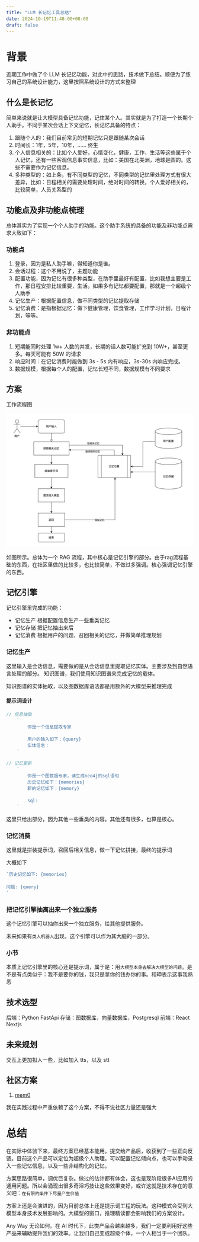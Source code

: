 ```yaml
---
title: "LLM 长记忆工具总结"
date: 2024-10-19T11:48:00+08:00
draft: false
---
```


# 背景
近期工作中做了个 LLM 长记忆功能，对此中的思路，技术做下总结。顺便为了练习自己的系统设计能力，这里按照系统设计的方式来整理

## 什么是长记忆
简单来说就是让大模型具备记忆功能，记住某个人。其实就是为了打造一个长期个人助手。不同于某次会话上下文记忆，长记忆具备的特点：

1. 跟随个人的：我们目前常见的短期记忆只是跟随某次会话
2. 时间长：1年，5年，10年，…… 终生
3. 个人信息相关的：比如个人爱好，心情变化，健康，工作，生活等这些属于个人记忆，还有一些客观信息事实信息，比如：美国在北美洲，地球是圆的。这些不需要作为记忆信息。
4. 多种类型的：如上条，有不同类型的记忆，不同类型的记忆里处理方式有很大差异，比如：日程相关的需要处理时间，绝对时间的转换，个人爱好相关的，比较简单，人员关系型的

## 功能点及非功能点梳理
总体其实为了实现一个个人助手的功能。这个助手系统的具备的功能及非功能点需求大致如下：

### 功能点
1. 登录，因为是私人助手嘛，得知道你是谁。
2. 会话过程：这个不用说了，主题功能
3. 配置功能，因为记忆有很多种类型，在助手里最好有配置，比如我想主要是工作，那日程安排比较重要，生活。如果多有记忆都要配置，那就是一个超级个人助手
4. 记忆生产：根据配置信息，做不同类型的记忆提取存储
4. 记忆消费：是指根据记忆：做下健康管理，饮食管理，工作学习计划，日程计划，等等。

### 非功能点
1. 短期能同时处理 1w+ 人数的并发，长期的话人数可能扩充到 10W+，甚至更多。每天可能有 50W 的请求
2. 响应时间：在记忆消费时能做到 3s - 5s 内有响应，3s-30s 内响应完成。
3. 数据规模，根据每个人的配置，记忆长短不同，数据规模有不同要求


## 方案
工作流程图

![Alt text](image.png)

如图所示。总体为一个 RAG 流程，其中核心是记忆引擎的部分。由于rag流程基础的东西，在社区里做的比较多，也比较简单，不做过多强调。核心强调记忆引擎的东西。


## 记忆引擎
记忆引擎里完成的功能：
* 记忆生产
    根据配置信息生产一些垂类记忆
* 记忆存储
    把记忆抽出来后
* 记忆消费
    根据用户的问题，召回相关的记忆，并做简单推理规划

### 记忆生产
这里输入是会话信息，需要做的是从会话信息里提取记忆实体。主要涉及到自然语言处理的部分。
知识图谱，我们使用知识图谱来完成记忆的载体。

知识图谱的实体抽取，以及图数据库语法都是用额外的大模型来推理完成

#### 提示词设计

```js
// 信息抽取
    `
        你是一个信息提取专家

        用户的输入如下：{query}
        实体信息：
    `
```


```js
// 记忆更新
    `
        你是一个图数据专家，请生成neo4j的sql语句
        历史记忆如下：{memories}
        新的记忆如下：{memory}

        sql:
    `
```

这里只给出部分，因为其他一些垂类的内容。其他还有很多，也算是核心。
### 记忆消费
这里就是拼装提示词，召回后相关信息，做一下记忆拼接，最终的提示词

大概如下

```js
`历史记忆如下: {memories}

问题: {query}
`
```


### 把记忆引擎抽离出来一个独立服务
这个记忆引擎可以抽你出来一个独立服务，给其他提供服务。

未来如果有`类人机器人`出现，这个引擎可以作为其大脑的一部分。

### 小节
本质上记忆引擎里的核心还是提示词，属于是：用`大模型本身去解决大模型的问题`。是不是有点类似于：我不是要你的钱，我只是拿你的钱办你的事。和珅表示这事我熟悉

## 技术选型
后端：Python FastApi
存储：图数据库，向量数据库，Postgresql
前端：React Nextjs


## 未来规划
交互上更加拟人一些，比如加入 tts，以及 stt

## 社区方案

1. [mem0](https://github.com/mem0ai/mem0)

我在实践过程中严重依赖了这个方案，不得不说社区力量还是强大



# 总结
在实际中体验下来，最终方案已经基本能用。提交给产品后，收获到了一些正向反馈。目前这个产品可以定位为超级个人助理。可以配置记忆倾向点，也可以手动录入一些记忆信息，以及一些非结构化的记忆。

方案思路很简单，调优巨复杂。做过的估计都有体会，这也是现阶段很多AI应用的通用问题。所以会涌现出很多奇淫巧技让这些效果变好，或许这就是技术存在的意义吧：`在有限的条件下尽量产生价值`

方案上还是会演进的，因为目前总体上还是提示词工程的玩法。这种模式会受到大模型本身技术发展影响的。大模型的窗口，推理精读都会影响我们的方案设计。

Any Way 无论如何。在 AI 时代下，此类产品会越来越多，我们一定要利用好这些产品来辅助提升我们的效率。让我们自己变成超级个体，一个人相当于一个团队。


